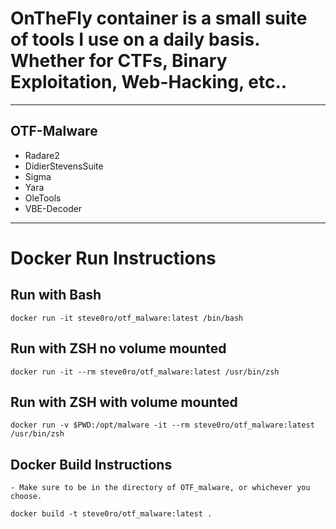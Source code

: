 # OnTheFly container is a small suite of tools I use on a daily basis. Whether for CTFs, Binary Exploitation, Web-Hacking, etc..

---

## OTF-Malware

- Radare2
- DidierStevensSuite
- Sigma
- Yara
- OleTools
- VBE-Decoder

---

# Docker Run Instructions

## Run with Bash
`docker run -it steve0ro/otf_malware:latest /bin/bash `

## Run with ZSH no volume mounted
`docker run -it --rm steve0ro/otf_malware:latest /usr/bin/zsh `

## Run with ZSH with volume mounted
`docker run -v $PWD:/opt/malware -it --rm steve0ro/otf_malware:latest /usr/bin/zsh`
  
## Docker Build Instructions
    - Make sure to be in the directory of OTF_malware, or whichever you choose.
`docker build -t steve0ro/otf_malware:latest .`